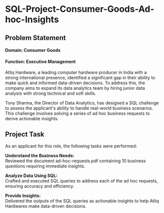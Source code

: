 # SQL-Project-Consumer-Goods-Ad-hoc-Insights

## Problem Statement

#### **Domain: Consumer Goods**
#### **Function: Executive Management**

Atliq Hardware, a leading computer hardware producer in India with a strong international presence, identified a significant gap in their ability to make quick and informed data-driven decisions. To address this, the company aims to expand its data analytics team by hiring junior data analysts with strong technical and soft skills.

Tony Sharma, the Director of Data Analytics, has designed a SQL challenge to assess the applicant's ability to handle real-world business scenarios. This challenge involves solving a series of ad hoc business requests to derive actionable insights.

## Project Task
As an applicant for this role, the following tasks were performed:

**Understand the Business Needs:**  
Reviewed the document ad-hoc-requests.pdf containing 10 business questions requiring immediate insights.

**Analyze Data Using SQL:**    
Crafted and executed SQL queries to address each of the ad hoc requests, ensuring accuracy and efficiency.

**Provide Insights:**  
Delivered the outputs of the SQL queries as actionable insights to help Atliq Hardwares make data-driven decisions.
